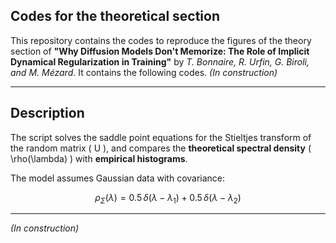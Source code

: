 ## Codes for the theoretical section

This repository contains the codes to reproduce the figures of the theory section of  **"Why Diffusion Models Don't Memorize: The Role of Implicit Dynamical Regularization in Training"**  by *T. Bonnaire, R. Urfin, G. Biroli, and M. Mézard*.  It contains the following codes. *(In construction)*

---

## Description

The script solves the saddle point equations for the Stieltjes transform of the random matrix \( U \), and compares the **theoretical spectral density** \( \rho(\lambda) \) with **empirical histograms**.

The model assumes Gaussian data with covariance:

$$
\rho_\Sigma(\lambda) = 0.5\,\delta(\lambda - \lambda_1) + 0.5\,\delta(\lambda - \lambda_2)
$$

---

*(In construction)*
